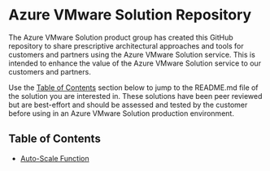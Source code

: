 # Azure VMware Solution Repository

The Azure VMware Solution product group has created this GitHub repository to share prescriptive architectural approaches and tools for customers and partners using the Azure VMware Solution service. This is intended to enhance the value of the Azure VMware Solution service to our customers and partners.

Use the [Table of Contents](#table-of-contents) section below to jump to the README.md file of the solution you are interested in. These solutions have been peer reviewed but are best-effort and should be assessed and tested by the customer before using in an Azure VMware Solution production environment.

## Table of Contents

* [Auto-Scale Function](https://github.com/Azure/azure-vmware-solution/blob/main/avs-autoscale/README.md)
